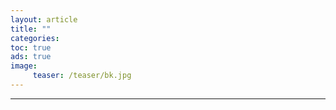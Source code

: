 ```yaml
---
layout: article
title: ""
categories: 
toc: true
ads: true
image:
     teaser: /teaser/bk.jpg
---
```


---

